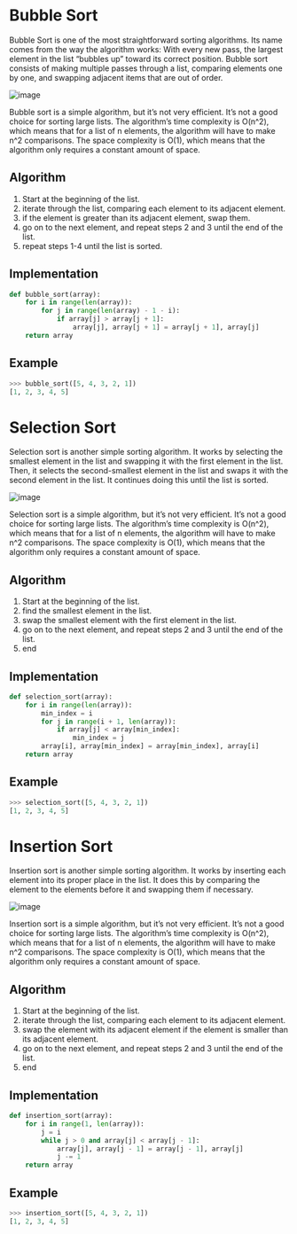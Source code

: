# Bubble Sort
Bubble Sort is one of the most straightforward sorting algorithms. Its name comes from the way the algorithm works: With every new pass, the largest element in the list “bubbles up” toward its correct position.
Bubble sort consists of making multiple passes through a list, comparing elements one by one, and swapping adjacent items that are out of order.

![image](https://files.realpython.com/media/python-sorting-algorithms-bubble-sort.216ab9a52018.png)

Bubble sort is a simple algorithm, but it’s not very efficient. It’s not a good choice for sorting large lists. The algorithm’s time complexity is O(n^2), which means that for a list of n elements, the algorithm will have to make n^2 comparisons. The space complexity is O(1), which means that the algorithm only requires a constant amount of space.

## Algorithm
1. Start at the beginning of the list.
2. iterate through the list, comparing each element to its adjacent element.
3. if the element is greater than its adjacent element, swap them.
4. go on to the next element, and repeat steps 2 and 3 until the end of the list.
5. repeat steps 1-4 until the list is sorted.
   
## Implementation
```python
def bubble_sort(array):
    for i in range(len(array)):
        for j in range(len(array) - 1 - i):
            if array[j] > array[j + 1]:
                array[j], array[j + 1] = array[j + 1], array[j]
    return array
```

## Example
```python
>>> bubble_sort([5, 4, 3, 2, 1])
[1, 2, 3, 4, 5]
```

# Selection Sort
Selection sort is another simple sorting algorithm. It works by selecting the smallest element in the list and swapping it with the first element in the list. Then, it selects the second-smallest element in the list and swaps it with the second element in the list. It continues doing this until the list is sorted.

![image](https://www.google.com/url?sa=i&url=https%3A%2F%2Fwww.programiz.com%2Fdsa%2Fselection-sort&psig=AOvVaw0NYd-UTdmcREAXK6yS9FiG&ust=1670503051548000&source=images&cd=vfe&ved=0CBAQjRxqFwoTCJjf8PnC5_sCFQAAAAAdAAAAABAE)

Selection sort is a simple algorithm, but it’s not very efficient. It’s not a good choice for sorting large lists. The algorithm’s time complexity is O(n^2), which means that for a list of n elements, the algorithm will have to make n^2 comparisons. The space complexity is O(1), which means that the algorithm only requires a constant amount of space.

## Algorithm
1. Start at the beginning of the list.
2. find the smallest element in the list.
3. swap the smallest element with the first element in the list.
4. go on to the next element, and repeat steps 2 and 3 until the end of the list.
5. end
   
## Implementation
```python
def selection_sort(array):
    for i in range(len(array)):
        min_index = i
        for j in range(i + 1, len(array)):
            if array[j] < array[min_index]:
                min_index = j
        array[i], array[min_index] = array[min_index], array[i]
    return array
```

## Example
```python
>>> selection_sort([5, 4, 3, 2, 1])
[1, 2, 3, 4, 5]
```

# Insertion Sort
Insertion sort is another simple sorting algorithm. It works by inserting each element into its proper place in the list. It does this by comparing the element to the elements before it and swapping them if necessary.

![image](https://files.realpython.com/media/python-sorting-algorithms-insertion-sort.a102f819b3d7.png)

Insertion sort is a simple algorithm, but it’s not very efficient. It’s not a good choice for sorting large lists. The algorithm’s time complexity is O(n^2), which means that for a list of n elements, the algorithm will have to make n^2 comparisons. The space complexity is O(1), which means that the algorithm only requires a constant amount of space.

## Algorithm
1. Start at the beginning of the list.
2. iterate through the list, comparing each element to its adjacent element.
3. swap the element with its adjacent element if the element is smaller than its adjacent element.
4. go on to the next element, and repeat steps 2 and 3 until the end of the list.
5. end 
   
## Implementation
```python
def insertion_sort(array):
    for i in range(1, len(array)):
        j = i
        while j > 0 and array[j] < array[j - 1]:
            array[j], array[j - 1] = array[j - 1], array[j]
            j -= 1
    return array
```

## Example
```python
>>> insertion_sort([5, 4, 3, 2, 1])
[1, 2, 3, 4, 5]
```

